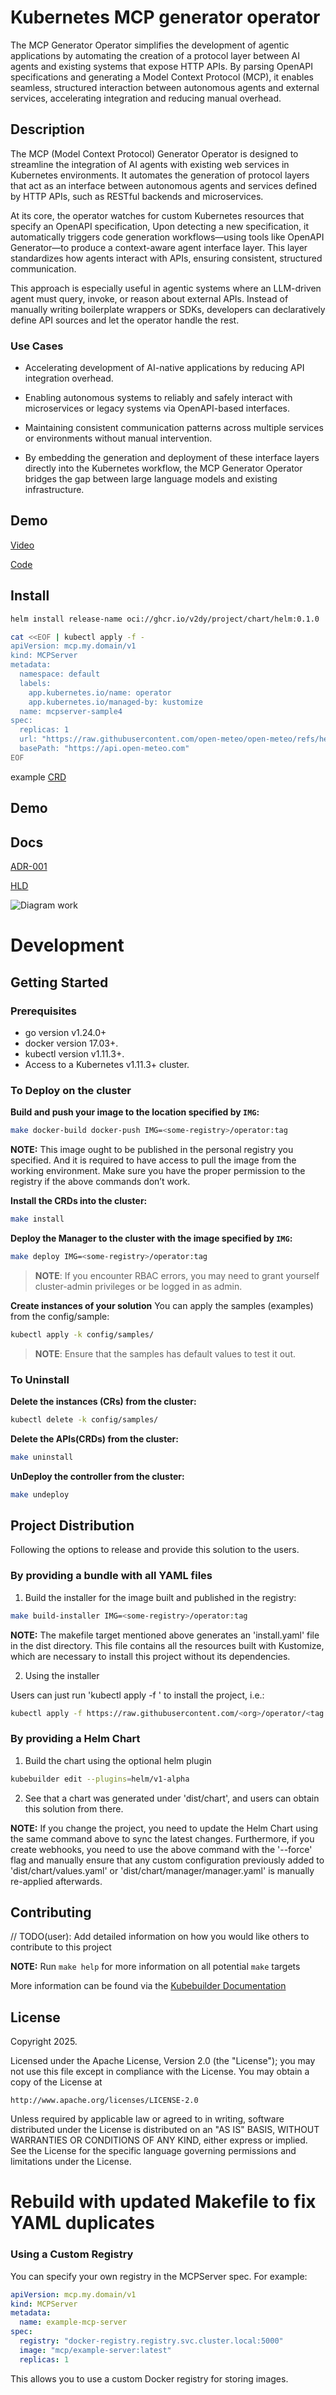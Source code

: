 # Kubernetes MCP generator operator
The MCP Generator Operator simplifies the development of agentic applications by automating the creation of a protocol layer between AI agents and existing systems that expose HTTP APIs. By parsing OpenAPI specifications and generating a Model Context Protocol (MCP), it enables seamless, structured interaction between autonomous agents and external services, accelerating integration and reducing manual overhead.

## Description

The MCP (Model Context Protocol) Generator Operator is designed to streamline the integration of AI agents with existing web services in Kubernetes environments. It automates the generation of protocol layers that act as an interface between autonomous agents and services defined by HTTP APIs, such as RESTful backends and microservices.

At its core, the operator watches for custom Kubernetes resources that specify an OpenAPI specification, Upon detecting a new specification, it automatically triggers code generation workflows—using tools like OpenAPI Generator—to produce a context-aware agent interface layer. This layer standardizes how agents interact with APIs, ensuring consistent, structured communication.

This approach is especially useful in agentic systems where an LLM-driven agent must query, invoke, or reason about external APIs. Instead of manually writing boilerplate wrappers or SDKs, developers can declaratively define API sources and let the operator handle the rest.

### Use Cases

* Accelerating development of AI-native applications by reducing API integration overhead.

 * Enabling autonomous systems to reliably and safely interact with microservices or legacy systems via OpenAPI-based interfaces.

 * Maintaining consistent communication patterns across multiple services or environments without manual intervention.

 * By embedding the generation and deployment of these interface layers directly into the Kubernetes workflow, the MCP Generator Operator bridges the gap between large language models and existing infrastructure.

## Demo
[Video](media/demo.mp4)

[Code](docs/demo.yml)
## Install
```bash
helm install release-name oci://ghcr.io/v2dy/project/chart/helm:0.1.0
```

```bash
cat <<EOF | kubectl apply -f -
apiVersion: mcp.my.domain/v1
kind: MCPServer
metadata:
  namespace: default
  labels:
    app.kubernetes.io/name: operator
    app.kubernetes.io/managed-by: kustomize
  name: mcpserver-sample4
spec:
  replicas: 1
  url: "https://raw.githubusercontent.com/open-meteo/open-meteo/refs/heads/main/openapi.yml"
  basePath: "https://api.open-meteo.com"
EOF

```
example [CRD](config/samples//mcp_v1_mcpserver.yaml)


## Demo

## Docs
 [ADR-001](docs/adr/ADR-001.md)
 
 [HLD](HLD.md)

 ![Diagram work](docs/work_diagram.jpg)

# Development



## Getting Started

### Prerequisites
- go version v1.24.0+
- docker version 17.03+.
- kubectl version v1.11.3+.
- Access to a Kubernetes v1.11.3+ cluster.

### To Deploy on the cluster
**Build and push your image to the location specified by `IMG`:**

```sh
make docker-build docker-push IMG=<some-registry>/operator:tag
```

**NOTE:** This image ought to be published in the personal registry you specified.
And it is required to have access to pull the image from the working environment.
Make sure you have the proper permission to the registry if the above commands don’t work.

**Install the CRDs into the cluster:**

```sh
make install
```

**Deploy the Manager to the cluster with the image specified by `IMG`:**

```sh
make deploy IMG=<some-registry>/operator:tag
```

> **NOTE**: If you encounter RBAC errors, you may need to grant yourself cluster-admin
privileges or be logged in as admin.

**Create instances of your solution**
You can apply the samples (examples) from the config/sample:

```sh
kubectl apply -k config/samples/
```

>**NOTE**: Ensure that the samples has default values to test it out.

### To Uninstall
**Delete the instances (CRs) from the cluster:**

```sh
kubectl delete -k config/samples/
```

**Delete the APIs(CRDs) from the cluster:**

```sh
make uninstall
```

**UnDeploy the controller from the cluster:**

```sh
make undeploy
```

## Project Distribution

Following the options to release and provide this solution to the users.

### By providing a bundle with all YAML files

1. Build the installer for the image built and published in the registry:

```sh
make build-installer IMG=<some-registry>/operator:tag
```

**NOTE:** The makefile target mentioned above generates an 'install.yaml'
file in the dist directory. This file contains all the resources built
with Kustomize, which are necessary to install this project without its
dependencies.

2. Using the installer

Users can just run 'kubectl apply -f <URL for YAML BUNDLE>' to install
the project, i.e.:

```sh
kubectl apply -f https://raw.githubusercontent.com/<org>/operator/<tag or branch>/dist/install.yaml
```

### By providing a Helm Chart

1. Build the chart using the optional helm plugin

```sh
kubebuilder edit --plugins=helm/v1-alpha
```

2. See that a chart was generated under 'dist/chart', and users
can obtain this solution from there.

**NOTE:** If you change the project, you need to update the Helm Chart
using the same command above to sync the latest changes. Furthermore,
if you create webhooks, you need to use the above command with
the '--force' flag and manually ensure that any custom configuration
previously added to 'dist/chart/values.yaml' or 'dist/chart/manager/manager.yaml'
is manually re-applied afterwards.

## Contributing
// TODO(user): Add detailed information on how you would like others to contribute to this project

**NOTE:** Run `make help` for more information on all potential `make` targets

More information can be found via the [Kubebuilder Documentation](https://book.kubebuilder.io/introduction.html)

## License

Copyright 2025.

Licensed under the Apache License, Version 2.0 (the "License");
you may not use this file except in compliance with the License.
You may obtain a copy of the License at

    http://www.apache.org/licenses/LICENSE-2.0

Unless required by applicable law or agreed to in writing, software
distributed under the License is distributed on an "AS IS" BASIS,
WITHOUT WARRANTIES OR CONDITIONS OF ANY KIND, either express or implied.
See the License for the specific language governing permissions and
limitations under the License.

# Rebuild with updated Makefile to fix YAML duplicates

### Using a Custom Registry

You can specify your own registry in the MCPServer spec. For example:

```yaml
apiVersion: mcp.my.domain/v1
kind: MCPServer
metadata:
  name: example-mcp-server
spec:
  registry: "docker-registry.registry.svc.cluster.local:5000"
  image: "mcp/example-server:latest"
  replicas: 1
```

This allows you to use a custom Docker registry for storing images.
